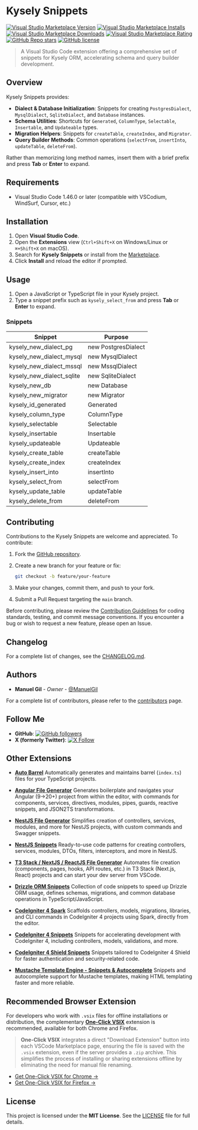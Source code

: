 # Kysely Snippets

[![Visual Studio Marketplace Version](https://img.shields.io/visual-studio-marketplace/v/imgildev.vscode-kysely-snippets?style=for-the-badge&label=VS%20Marketplace&logo=visual-studio-code)](https://marketplace.visualstudio.com/items?itemName=imgildev.vscode-kysely-snippets)
[![Visual Studio Marketplace Installs](https://img.shields.io/visual-studio-marketplace/i/imgildev.vscode-kysely-snippets?style=for-the-badge&logo=visual-studio-code)](https://marketplace.visualstudio.com/items?itemName=imgildev.vscode-kysely-snippets)
[![Visual Studio Marketplace Downloads](https://img.shields.io/visual-studio-marketplace/d/imgildev.vscode-kysely-snippets?style=for-the-badge&logo=visual-studio-code)](https://marketplace.visualstudio.com/items?itemName=imgildev.vscode-kysely-snippets)
[![Visual Studio Marketplace Rating](https://img.shields.io/visual-studio-marketplace/r/imgildev.vscode-kysely-snippets?style=for-the-badge&logo=visual-studio-code)](https://marketplace.visualstudio.com/items?itemName=imgildev.vscode-kysely-snippets&ssr=false#review-details)
[![GitHub Repo stars](https://img.shields.io/github/stars/ManuelGil/vscode-kysely-snippets?style=for-the-badge&logo=github)](https://github.com/ManuelGil/vscode-kysely-snippets)
[![GitHub license](https://img.shields.io/github/license/ManuelGil/vscode-kysely-snippets?style=for-the-badge&logo=github)](https://github.com/ManuelGil/vscode-kysely-snippets/blob/main/LICENSE)

> A Visual Studio Code extension offering a comprehensive set of snippets for Kysely ORM, accelerating schema and query builder development.

## Overview

Kysely Snippets provides:

- **Dialect & Database Initialization**: Snippets for creating `PostgresDialect`, `MysqlDialect`, `SqliteDialect`, and `Database` instances.
- **Schema Utilities**: Shortcuts for `Generated`, `ColumnType`, `Selectable`, `Insertable`, and `Updateable` types.
- **Migration Helpers**: Snippets for `createTable`, `createIndex`, and `Migrator`.
- **Query Builder Methods**: Common operations (`selectFrom`, `insertInto`, `updateTable`, `deleteFrom`).

Rather than memorizing long method names, insert them with a brief prefix and press **Tab** or **Enter** to expand.

## Requirements

- Visual Studio Code 1.46.0 or later (compatible with VSCodium, WindSurf, Cursor, etc.)

## Installation

1. Open **Visual Studio Code**.
2. Open the **Extensions** view (`Ctrl+Shift+X` on Windows/Linux or `⌘+Shift+X` on macOS).
3. Search for **Kysely Snippets** or install from the [Marketplace](https://marketplace.visualstudio.com/items?itemName=imgildev.vscode-kysely-snippets).
4. Click **Install** and reload the editor if prompted.

## Usage

1. Open a JavaScript or TypeScript file in your Kysely project.
2. Type a snippet prefix such as `kysely_select_from` and press **Tab** or **Enter** to expand.

### Snippets

| Snippet                   | Purpose             |
| ------------------------- | ------------------- |
| kysely_new_dialect_pg     | new PostgresDialect |
| kysely_new_dialect_mysql  | new MysqlDialect    |
| kysely_new_dialect_mssql  | new MssqlDialect    |
| kysely_new_dialect_sqlite | new SqliteDialect   |
| kysely_new_db             | new Database        |
| kysely_new_migrator       | new Migrator        |
| kysely_id_generated       | Generated           |
| kysely_column_type        | ColumnType          |
| kysely_selectable         | Selectable          |
| kysely_insertable         | Insertable          |
| kysely_updateable         | Updateable          |
| kysely_create_table       | createTable         |
| kysely_create_index       | createIndex         |
| kysely_insert_into        | insertInto          |
| kysely_select_from        | selectFrom          |
| kysely_update_table       | updateTable         |
| kysely_delete_from        | deleteFrom          |

## Contributing

Contributions to the Kysely Snippets are welcome and appreciated. To contribute:

1. Fork the [GitHub repository](https://github.com/ManuelGil/vscode-kysely-snippets).
2. Create a new branch for your feature or fix:

   ```bash
   git checkout -b feature/your-feature
   ```

3. Make your changes, commit them, and push to your fork.
4. Submit a Pull Request targeting the `main` branch.

Before contributing, please review the [Contribution Guidelines](https://github.com/ManuelGil/vscode-kysely-snippets/blob/main/CONTRIBUTING.md) for coding standards, testing, and commit message conventions. If you encounter a bug or wish to request a new feature, please open an Issue.

## Changelog

For a complete list of changes, see the [CHANGELOG.md](https://github.com/ManuelGil/vscode-kysely-snippets/blob/main/CHANGELOG.md).

## Authors

- **Manuel Gil** - _Owner_ - [@ManuelGil](https://github.com/ManuelGil)

For a complete list of contributors, please refer to the [contributors](https://github.com/ManuelGil/vscode-kysely-snippets/contributors) page.

## Follow Me

- **GitHub**: [![GitHub followers](https://img.shields.io/github/followers/ManuelGil?style=for-the-badge\&logo=github)](https://github.com/ManuelGil)
- **X (formerly Twitter)**: [![X Follow](https://img.shields.io/twitter/follow/imgildev?style=for-the-badge\&logo=x)](https://twitter.com/imgildev)

## Other Extensions

- **[Auto Barrel](https://marketplace.visualstudio.com/items?itemName=imgildev.vscode-auto-barrel)**
  Automatically generates and maintains barrel (`index.ts`) files for your TypeScript projects.

- **[Angular File Generator](https://marketplace.visualstudio.com/items?itemName=imgildev.vscode-angular-generator)**
  Generates boilerplate and navigates your Angular (9→20+) project from within the editor, with commands for components, services, directives, modules, pipes, guards, reactive snippets, and JSON2TS transformations.

- **[NestJS File Generator](https://marketplace.visualstudio.com/items?itemName=imgildev.vscode-nestjs-generator)**
  Simplifies creation of controllers, services, modules, and more for NestJS projects, with custom commands and Swagger snippets.

- **[NestJS Snippets](https://marketplace.visualstudio.com/items?itemName=imgildev.vscode-nestjs-snippets-extension)**
  Ready-to-use code patterns for creating controllers, services, modules, DTOs, filters, interceptors, and more in NestJS.

- **[T3 Stack / NextJS / ReactJS File Generator](https://marketplace.visualstudio.com/items?itemName=imgildev.vscode-nextjs-generator)**
  Automates file creation (components, pages, hooks, API routes, etc.) in T3 Stack (Next.js, React) projects and can start your dev server from VSCode.

- **[Drizzle ORM Snippets](https://marketplace.visualstudio.com/items?itemName=imgildev.vscode-drizzle-snippets)**
  Collection of code snippets to speed up Drizzle ORM usage, defines schemas, migrations, and common database operations in TypeScript/JavaScript.

- **[CodeIgniter 4 Spark](https://marketplace.visualstudio.com/items?itemName=imgildev.vscode-codeigniter4-spark)**
  Scaffolds controllers, models, migrations, libraries, and CLI commands in CodeIgniter 4 projects using Spark, directly from the editor.

- **[CodeIgniter 4 Snippets](https://marketplace.visualstudio.com/items?itemName=imgildev.vscode-codeigniter4-snippets)**
  Snippets for accelerating development with CodeIgniter 4, including controllers, models, validations, and more.

- **[CodeIgniter 4 Shield Snippets](https://marketplace.visualstudio.com/items?itemName=imgildev.vscode-codeigniter4-shield-snippets)**
  Snippets tailored to CodeIgniter 4 Shield for faster authentication and security-related code.

- **[Mustache Template Engine - Snippets & Autocomplete](https://marketplace.visualstudio.com/items?itemName=imgildev.vscode-mustache-snippets)**
  Snippets and autocomplete support for Mustache templates, making HTML templating faster and more reliable.

## Recommended Browser Extension

For developers who work with `.vsix` files for offline installations or distribution, the complementary [**One-Click VSIX**](https://chromewebstore.google.com/detail/imojppdbcecfpeafjagncfplelddhigc?utm_source=item-share-cb) extension is recommended, available for both Chrome and Firefox.

> **One-Click VSIX** integrates a direct "Download Extension" button into each VSCode Marketplace page, ensuring the file is saved with the `.vsix` extension, even if the server provides a `.zip` archive. This simplifies the process of installing or sharing extensions offline by eliminating the need for manual file renaming.

- [Get One-Click VSIX for Chrome &rarr;](https://chromewebstore.google.com/detail/imojppdbcecfpeafjagncfplelddhigc?utm_source=item-share-cb)
- [Get One-Click VSIX for Firefox &rarr;](https://addons.mozilla.org/es-ES/firefox/addon/one-click-vsix/)

## License

This project is licensed under the **MIT License**. See the [LICENSE](https://github.com/ManuelGil/vscode-kysely-snippets/blob/main/LICENSE) file for full details.
